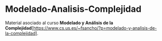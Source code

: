 # Modelado-Analisis-Complejidad

Material asociado al curso __Modelado y Análisis de la Complejidad__[https://www.cs.us.es/~fsancho/?p=modelado-y-analisis-de-la-complejidad].
